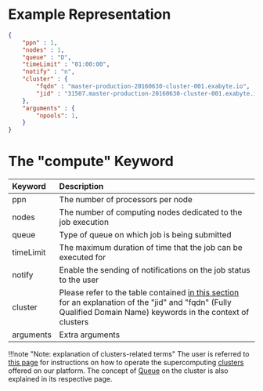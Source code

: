 <!-- TODO: GM to revise/add content -->

# Example Representation

```json
{
    "ppn" : 1,
    "nodes" : 1,
    "queue" : "D",
    "timeLimit" : "01:00:00",
    "notify" : "n",
    "cluster" : {
        "fqdn" : "master-production-20160630-cluster-001.exabyte.io",
        "jid" : "31507.master-production-20160630-cluster-001.exabyte.io"
    },
    "arguments" : {
        "npools": 1,    
    }
}
```

# The "compute" Keyword
    
| Keyword    |   Description      |  
| :-------- |:----------- |
| ppn |  The number of processors per node   | 
| nodes |  The number of computing nodes dedicated to the job execution | 
| queue | Type of queue on which job is being submitted |
| timeLimit  | The maximum duration of time that the job can be executed for  |
| notify | Enable the sending of notifications on the job status to the user   | 
| cluster | Please refer to the table contained [in this section](/accounts/ui/charges-payments.md#advanced-search) for an explanation of the "jid" and  "fqdn" (Fully Qualified Domain Name) keywords in the context of clusters | 
| arguments | Extra arguments  | 

!!!note "Note: explanation of clusters-related terms"
    The user is referred to [this page](/compute/setup.md) for instructions on how to operate the supercomputing [clusters](/pricing/service-levels.md#clusters-and-premium-hardware) offered on our platform. The concept of [Queue](/infrastructure/resource/queues.md) on the  cluster is also explained in its respective page.
